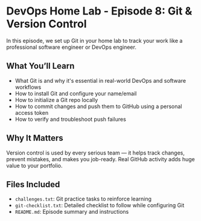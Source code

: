 # DevOps Home Lab - Episode 8: Git & Version Control

In this episode, we set up Git in your home lab to track your work like a professional software engineer or DevOps engineer.

## What You’ll Learn
- What Git is and why it's essential in real-world DevOps and software workflows
- How to install Git and configure your name/email
- How to initialize a Git repo locally
- How to commit changes and push them to GitHub using a personal access token
- How to verify and troubleshoot push failures

## Why It Matters
Version control is used by every serious team — it helps track changes, prevent mistakes, and makes you job-ready. Real GitHub activity adds huge value to your portfolio.

## Files Included
- `challenges.txt`: Git practice tasks to reinforce learning
- `git-checklist.txt`: Detailed checklist to follow while configuring Git
- `README.md`: Episode summary and instructions